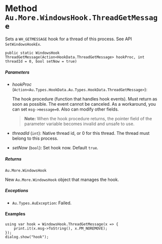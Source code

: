# Method `Au.More.WindowsHook.ThreadGetMessage`

Sets a `WH_GETMESSAGE` hook for a thread of this process. See API `SetWindowsHookEx`.

```
public static WindowsHook ThreadGetMessage(Action<HookData.ThreadGetMessage> hookProc, int threadId = 0, bool setNow = true)
```

##### Parameters

- *hookProc*  (`Action<Au.Types.HookData.Au.Types.HookData.ThreadGetMessage>`):

    The hook procedure (function that handles hook events). Must return as soon as possible. The event cannot be canceled. As a workaround, you can set `msg->message=0`. Also can modify other fields.

    > **Note:**
    >     When the hook procedure returns, the pointer field of the parameter variable becomes invalid and unsafe to use.
- *threadId*  (`int`):
    Native thread id, or 0 for this thread. The thread must belong to this process.
- *setNow*  (`bool`):
    Set hook now. Default `true`.

##### Returns

`Au.More.WindowsHook`

New `Au.More.WindowsHook` object that manages the hook.

##### Exceptions

- `Au.Types.AuException`:
    Failed.

#### Examples

```
using var hook = WindowsHook.ThreadGetMessage(x => {
	print.it(x.msg->ToString(), x.PM_NOREMOVE);
});
dialog.show("hook");
```